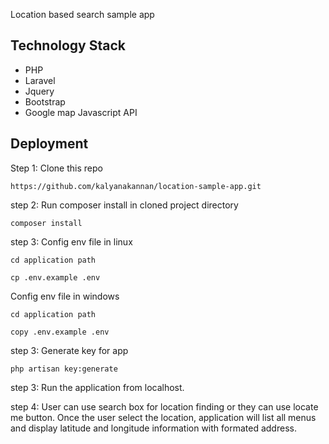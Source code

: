 Location based search sample app

## Technology Stack
* PHP
* Laravel
* Jquery
* Bootstrap
* Google map Javascript API

## Deployment

Step 1:
Clone this repo
```
https://github.com/kalyanakannan/location-sample-app.git
```

step 2:
Run composer install in cloned project directory
```
composer install
```

step 3:
Config env file in linux
```
cd application path

cp .env.example .env
```

Config env file in windows
```
cd application path

copy .env.example .env
```

step 3:
Generate key for app
```
php artisan key:generate
```



step 3:
Run the application from localhost.

step 4:
User can use search box for location finding or they can use locate me button. Once the user select the location, application will list all menus and display latitude and longitude information with formated address.


